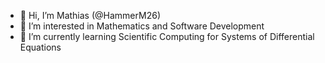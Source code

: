 - 👋 Hi, I’m Mathias (@HammerM26)
- 👀 I’m interested in Mathematics and Software Development
- 🌱 I’m currently learning Scientific Computing for Systems of Differential Equations

<!---
HammerM26/HammerM26 is a ✨ special ✨ repository because its `README.md` (this file) appears on your GitHub profile.
You can click the Preview link to take a look at your changes.
--->
